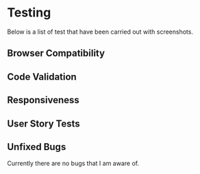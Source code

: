 # Testing

Below is a list of test that have been carried out with screenshots.

## Browser Compatibility


## Code Validation


## Responsiveness


## User Story Tests


## Unfixed Bugs

Currently there are no bugs that I am aware of.